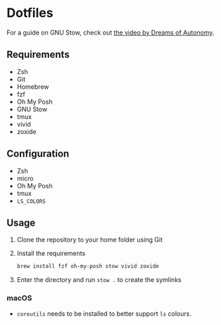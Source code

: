 # Dotfiles

For a guide on GNU Stow, check out [the video by Dreams of Autonomy](https://www.youtube.com/watch?v=y6XCebnB9gs).

## Requirements

- Zsh
- Git
- Homebrew
- fzf
- Oh My Posh
- GNU Stow
- tmux
- vivid
- zoxide

## Configuration

- Zsh
- micro
- Oh My Posh
- tmux
- `LS_COLORS`

## Usage

1. Clone the repository to your home folder using Git
2. Install the requirements

	```bash
	brew install fzf oh-my-posh stow vivid zoxide
	```

3. Enter the directory and run `stow .` to create the symlinks

### macOS

- `coreutils` needs to be installed to better support `ls` colours.
